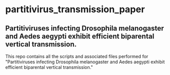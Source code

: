 # partitivirus_transmission_paper
## Partitiviruses infecting Drosophila melanogaster and Aedes aegypti exhibit efficient biparental vertical transmission.
This repo contains all the scripts and associated files performed for "Partitiviruses infecting Drosophila melanogaster and Aedes aegypti exhibit efficient biparental vertical transmission."
